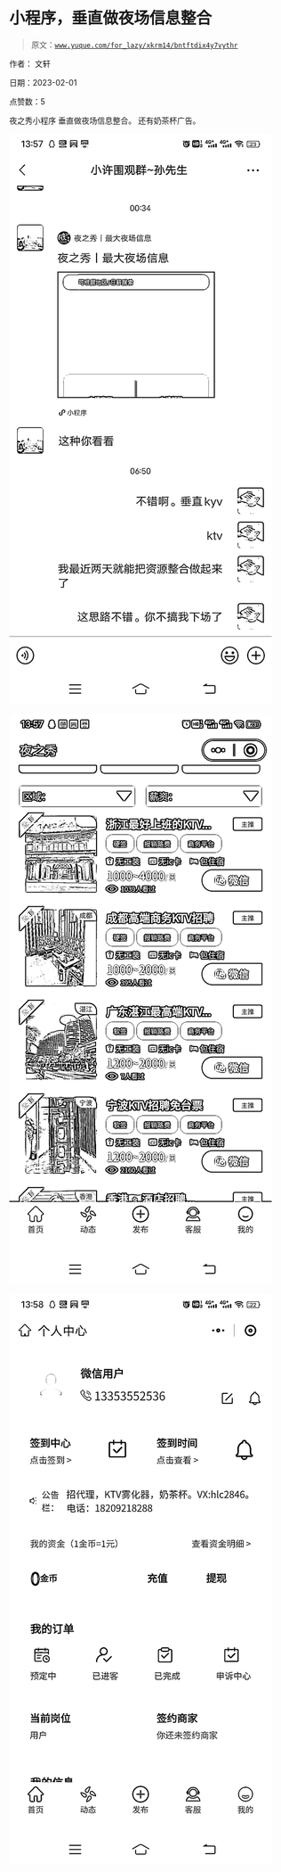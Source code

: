 # 小程序，垂直做夜场信息整合

> 原文：[`www.yuque.com/for_lazy/xkrm14/bntftdix4y7vythr`](https://www.yuque.com/for_lazy/xkrm14/bntftdix4y7vythr)

作者： 文轩 

日期：2023-02-01 

点赞数：5 

夜之秀小程序 垂直做夜场信息整合。 还有奶茶杯广告。 

![](img/597d7e75faa851bdfc1eccbc3b0c8662.png)  

![](img/0380a48ab44587e599593e31a21a174f.png) 

![](img/8bf8f1ad937fb5bb452097a2703134cd.png) 

